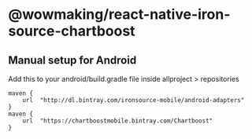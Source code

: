 # @wowmaking/react-native-iron-source-chartboost

## Manual setup for Android
Add this to your android/build.gradle file inside allproject > repositories

```
maven {
    url  "http://dl.bintray.com/ironsource-mobile/android-adapters"
}
maven {
    url  "https://chartboostmobile.bintray.com/Chartboost"
}
```
